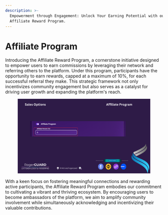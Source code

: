 ```yaml
---
description: >-
  Empowerment through Engagement: Unlock Your Earning Potential with our
  Affiliate Reward Program.
---
```


# Affiliate Program

Introducing the Affiliate Reward Program, a cornerstone initiative designed to empower users to earn commissions by leveraging their network and referring others to the platform. Under this program, participants have the opportunity to earn rewards, capped at a maximum of 10%, for each successful referral they make. This strategic framework not only incentivizes community engagement but also serves as a catalyst for driving user growth and expanding the platform's reach.

<figure><img src="../../../.gitbook/assets/affilaite program.png" alt=""><figcaption></figcaption></figure>

With a keen focus on fostering meaningful connections and rewarding active participants, the Affiliate Reward Program embodies our commitment to cultivating a vibrant and thriving ecosystem. By encouraging users to become ambassadors of the platform, we aim to amplify community involvement while simultaneously acknowledging and incentivizing their valuable contributions.
